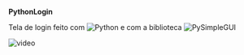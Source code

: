 **PythonLogin**

Tela de login feito com ![Python](https://img.shields.io/badge/-Python-black?&logo=python) e com a biblioteca ![PySimpleGUI](https://img.shields.io/badge/-PySimpleGUI-black?&logo=pysimplegui)

  ![video](https://media.giphy.com/media/Y2vRk8AZPV0E9FJ8ko/giphy.gif)
  
 
